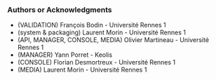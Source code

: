 ### Authors or Acknowledgments
*   (VALIDATION) François Bodin - Université Rennes 1
*   (system & packaging) Laurent Morin - Université Rennes 1
*   (API, MANAGER, CONSOLE, MEDIA) Olivier Martineau - Université Rennes 1
*   (MANAGER) Yann Porret  - Keolis
*   (CONSOLE) Florian Desmortreux - Université Rennes 1
*   (MEDIA) Laurent Morin - Université Rennes 1
